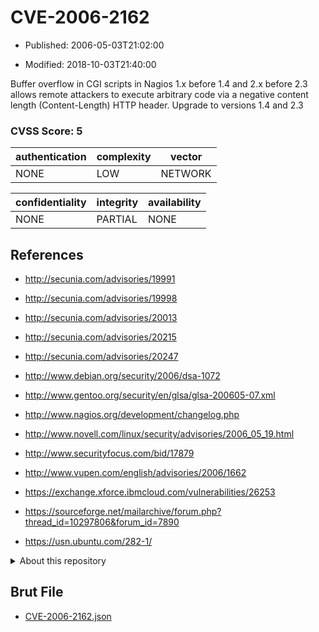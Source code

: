 # CVE-2006-2162

- Published: 2006-05-03T21:02:00

- Modified: 2018-10-03T21:40:00

Buffer overflow in CGI scripts in Nagios 1.x before 1.4 and 2.x before 2.3 allows remote attackers to execute arbitrary code via a negative content length (Content-Length) HTTP header. Upgrade to versions 1.4 and 2.3

### CVSS Score: **5**

| authentication | complexity | vector |
| --- | --- | --- |
| NONE | LOW | NETWORK |

| confidentiality | integrity | availability |
| --- | --- | --- |
| NONE | PARTIAL | NONE |

## References

* http://secunia.com/advisories/19991

* http://secunia.com/advisories/19998

* http://secunia.com/advisories/20013

* http://secunia.com/advisories/20215

* http://secunia.com/advisories/20247

* http://www.debian.org/security/2006/dsa-1072

* http://www.gentoo.org/security/en/glsa/glsa-200605-07.xml

* http://www.nagios.org/development/changelog.php

* http://www.novell.com/linux/security/advisories/2006_05_19.html

* http://www.securityfocus.com/bid/17879

* http://www.vupen.com/english/advisories/2006/1662

* https://exchange.xforce.ibmcloud.com/vulnerabilities/26253

* https://sourceforge.net/mailarchive/forum.php?thread_id=10297806&forum_id=7890

* https://usn.ubuntu.com/282-1/

<details>
<summary>About this repository</summary> 

  This repository is part of the project [Live Hack CVE](https://github.com/Live-Hack-CVE). Main website can be found [www.live-hack.org](https://www.live-hack.org) 
  
  Made by [Sn0wAlice](https://github.com/Sn0wAlice) for the people that care about security and need to have a feed of the latest CVEs. Hope you enjoy it, don't forget to star the repo and follow me on [Twitter](https://twitter.com/Sn0wAlice) and [Github](https://github.com/Sn0wAlice). And that is my [personnal website](https://www.alice-snow.me/)

  - [Home Page](https://github.com/Live-Hack-CVE)
  - [Framework](https://github.com/Live-Hack-CVE/cve-framework)
  - [CVE database](https://github.com/Live-Hack-CVE/full_database)
  - [Changelog](https://github.com/Live-Hack-CVE/Changelog)
</details>

## Brut File

* [CVE-2006-2162.json](https://raw.githubusercontent.com/Live-Hack-CVE/full_database/main/cves/2006/CVE-2006-2162.json)

